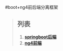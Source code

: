 #boot+ng4前后端分离框架
> ## 列表
> 1. **[springboot后端](https://github.com/licc168/web/blob/master/lccf/README.md)**
> 2. **[ng4前端](https://github.com/licc168/web/blob/master/ng2-admin/README.md 'ng2-admin开源基础上修改')**



